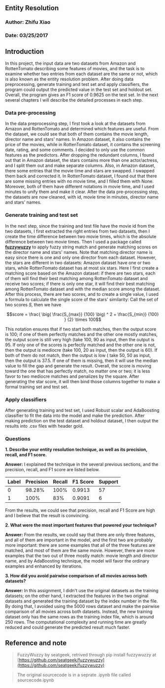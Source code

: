 ## Entity Resolution
### Author: Zhifu Xiao
### Date: 03/25/2017

## Introduction

In this project, the input data are two datasets from Amazon and RottenTomato describing some features of movies, and the task is to examine whether two entries from each dataset are the same or not, which is also known as the entity resolution problem. After doing data preprocessing, generate training and test set and apply classifiers, the program could output the predicted value in the test set and holdout set. Overall, the program gives an F1 score of 0.9625 on the test set. In the next several chapters I will describe the detailed processes in each step.

### Data pre-processing

In the data preprocessing step, I first took a look at the datasets from Amazon and RottenTomato and determined which features are useful. From the dataset, we could see that both of them contains the movie length, director name and stars' names. In Amazon dataset, it also contains the price of the movies, while in RottenTomato dataset, it contains the screening date, rating, and some comments. I decided to only use the common features as the predictors. After dropping the redundant columns, I found out that in Amazon dataset, the stars contains more than one actor/actress, and I split them out and make separate columns. Also, in Amazon dataset, there some entries that the movie time and stars are swapped. I swapped them back and corrected it. In RottenTomato dataset, I found out that there are some missing entries with no movie time, and I filled them with None. Moreover, both of them have different notations in movie time, and I used minutes to unify them and make it clear. After the data pre-processing step, the datasets are now cleaned, with id, movie time in minutes, director name and stars' names.

### Generate training and test set

In the next step, since the training and test file have the movie id from the two datasets, I first extracted the right entries from two datasets, then I create the time difference between two movie times, which is the absolute difference between two movie times. Then I used a package called **[fuzzywuzzy](https://github.com/seatgeek/fuzzywuzzy)** to apply fuzzy string match and generate matching scores on the director name and stars' names. Note that matching director name is easy since there is one and only one director from each dataset. However, the stars are different in two datasets: Amazon dataset have one or two stars, while RottenTomato dataset has at most six stars. Here I first create a matching score based on the Amazon dataset: if there are two stars, each of them will find their best matching among RottenTomato dataset and receive two scores; if there is only one star, it will find their best matching among RottenTomato dataset and with the median score among the dataset. After this process, there are two scores, and to create a single value, I used a formula to calculate the single score of the stars' similarity: Call the set of two scores $S$, then we have

$$score = \frac{ \big( \frac{S_{max}} {100} \big) ^ 2 + \frac{S_{min}} {100} } {2} \times 100$$

This notation ensures that if two start both matches, then the output score is 100; if one of them perfectly matches and the other one mostly matches, the output score is still very high (take 100, 90 as input, then the output is 95. If only one of the scores is perfectly matched and the other one is not, then the output is mediocre (take 100, 20 as input, then the output is 60). If both of them do not match, then the output is low ( take 50, 50 as input, then the output is 37.5. If one of them is missing, then it will use the median value to fill the gap and generate the result. Overall, the score is moving toward the one that has perfectly match, no matter one or two; it is less favor to two mediocre matches and penalizes by the square. After generating the star score, it will then bind those columns together to make a formal training set and test set.

### Apply classifiers

After generating training and test set, I used Robust scalar and AdaBoosting classifier to fit the data into the model and make the prediction. After making prediction on the test dataset and holdout dataset, I then output the results into .csv files with header gold.

### Questions

**1. Describe your entity resolution technique, as well as its precision, recall, and F1 score.**

**Answer:** I explained the technique in the several previous sections, and the precision, recall, and F1 score are listed below.

| Label | Precision | Recall | F1 Score | Support |
|-------|-----------|--------|----------|---------|
| 0    | 98.28%   | 100%  | 0.9913   | 57    |
| 1    | 100%     | 83%  | 0.9091   | 6     |

From the results, we could see that precision, recall and F1 Score are high and I believe that the result is convincing.

**2. What were the most important features that powered your technique?**

**Answer:**  From the results, we could say that there are only three features, and all of them are important in the model, and the first two are probably more important: there are some examples that all of the three features are matched, and most of them are the same movie. However, there are more examples that the two out of three mostly match: movie length and director name, and by AdaBoosting technique, the model will favor the ordinary examples and enhanced by iterations.

**3. How did you avoid pairwise comparison of all movies across both datasets?** 

**Answer:** In this assignment, I didn't use the original datasets as the training datasets; on the other hand, I extracted the features in the two original datasets and generated the training dataset by the index number in the file. By doing that, I avoided using the 5000 rows dataset and make the pairwise comparison of all movies across both datasets. Instead, the new training dataset only has the same rows as the training index file, which is around 250 rows. The computational complexity and running time are greatly reduced and could generate the predicted result much faster.

## Reference and note

> FuzzyWuzzy by seatgeek, retrived through pip install fuzzywuzzy at [https://github.com/seatgeek/fuzzywuzzy](https://github.com/seatgeek/fuzzywuzzy)

> The original sourcecode is in a seprate .ipynb file called sourcecode.ipynb
